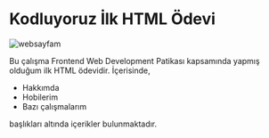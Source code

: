 # Kodluyoruz İlk HTML Ödevi

![websayfam](https://user-images.githubusercontent.com/107553286/185621773-fc8ec830-32a0-4fe0-a93b-e677d6320702.png)

Bu çalışma Frontend Web Development Patikası kapsamında yapmış olduğum ilk HTML ödevidir. İçerisinde,

* Hakkımda
* Hobilerim
* Bazı çalışmalarım

başlıkları altında içerikler bulunmaktadır.